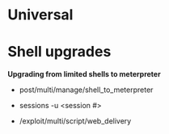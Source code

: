 # Universal

# Shell upgrades

**Upgrading from limited shells to meterpreter**

- post/multi/manage/shell_to_meterpreter
  
- sessions -u <session #>

- /exploit/multi/script/web_delivery
